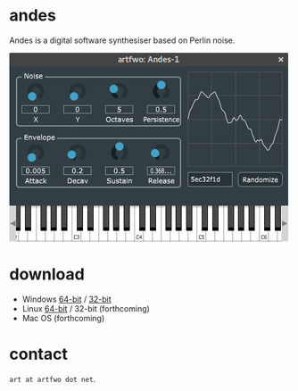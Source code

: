 # andes

Andes is a digital software synthesiser based on Perlin noise.

![Andes Screenshot](screenshot.png)

# download

* Windows [64-bit](https://github.com/artfwo/andes/releases/download/v0.1/Andes1-0.1-win-x86_64.zip) / [32-bit](https://github.com/artfwo/andes/releases/download/v0.1/Andes1-0.1-win-x86.zip)
* Linux [64-bit](https://github.com/artfwo/andes/releases/download/v0.1/Andes1-0.1-linux-x86_64.tar.gz) / 32-bit (forthcoming)
* Mac OS (forthcoming)

# contact

`art at artfwo dot net`.
